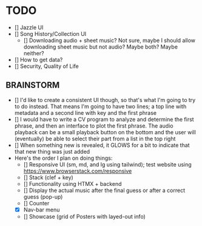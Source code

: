 # TODO

- [] Jazzle UI
- [] Song History/Collection UI
  - [] Downloading audio + sheet music? Not sure, maybe I should allow downloading sheet music but not audio? Maybe both? Maybe neither?
- [] How to get data?
- [] Security, Quality of Life

## BRAINSTORM

- [] I'd like to create a consistent UI though, so that's what I'm going to try to do instead. That means I'm going to have two lines; a top line with metadata and a second line with key and the first phrase
- [] I would have to write a CV program to analyze and determine the first phrase, and then an interface to plot the first phrase. The audio playback can be a small playback button on the bottom and the user will (eventually) be able to select their part from a list in the top right
- [] When something new is revealed, it GLOWS for a bit to indicate that that new thing was just added
- Here's the order I plan on doing things:
  - [] Responsive UI (sm, md, and lg using tailwind); test website using https://www.browserstack.com/responsive
  <!-- - [] One time cookie prompt (for setting key based on instrument); I'm scrapping this for now -->
  - [] Stack (clef + key)
  - [] Functionality using HTMX + backend
  - [] Display the actual music after the final guess or after a correct guess (pop-up)
  - [] Counter
  - [x] Nav-bar menu
  - [] Showcase (grid of Posters with layed-out info)
